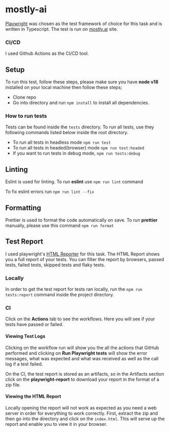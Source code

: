 # mostly-ai

[Playwright](https://playwright.dev/) was chosen as the test framework of choice for this task and is written in Typescript. The test is run on [mostly.ai](https://mostly.ai/) site.

### CI/CD

I used Github Actions as the CI/CD tool.

## Setup

To run this test, follow these steps, please make sure you have **node v18** installed on your local machine then follow these steps;

- Clone repo
- Go into directory and run `npm install` to install all dependencies.

### How to run tests

Tests can be found inside the `tests` directory.
To run all tests, use they following commands listed below inside the root directory.

- To run all tests in headless mode `npm run test`
- To run all tests in headed(browser) mode `npm run test:headed`
- If you want to run tests in debug mode, `npm run tests:debug`

## Linting

Eslint is used for linting. To run **eslint** use `npm run lint` command

To fix eslint errors run `npm run lint --fix`

## Formatting

Prettier is used to format the code automatically on save. To run **prettier** manually, please use this command `npm run format`

## Test Report

I used playwright's [HTML Reporter](https://playwright.dev/docs/test-reporters#html-reporter) for this task. The HTML Report shows you a full report of your tests. You can filter the report by browsers, passed tests, failed tests, skipped tests and flaky tests.

### Locally

In order to get the test report for tests ran locally, run the `npm run tests:report` command inside the project directory.

### CI

Click on the **Actions** tab to see the workflows. Here you will see if your tests have passed or failed.

#### Viewing Test Logs

Clicking on the workflow run will show you the all the actions that GitHub performed and clicking on **Run Playwright tests** will show the error messages, what was expected and what was received as well as the call log if a test failed.

On the CI, the test report is stored as an artifacts, so in the Artifacts section click on the **playwright-report** to download your report in the format of a zip file.

#### Viewing the HTML Report

Locally opening the report will not work as expected as you need a web server in order for everything to work correctly. First, extract the zip and then go into the directory and click on the `index.html`. This will serve up the report and enable you to view it in your browser.
